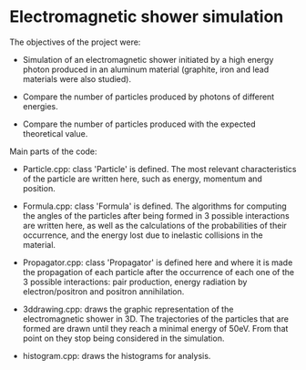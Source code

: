 # Electromagnetic shower simulation

The objectives of the project were:

* Simulation of an electromagnetic shower initiated by a high energy photon produced in an aluminum material (graphite, iron and lead materials were also studied). 

* Compare the number of particles produced by photons of different energies.

* Compare the number of particles produced with the expected theoretical value.


Main parts of the code:

* Particle.cpp: class 'Particle' is defined. The most relevant characteristics of the particle are written here, such as energy, momentum and position.

* Formula.cpp: class 'Formula' is defined. The algorithms for computing the angles of the particles after being formed in 3 possible interactions are written here, as well as the calculations of the probabilities of their occurrence, and the energy lost due to inelastic collisions in the material.

* Propagator.cpp: class 'Propagator' is defined here and where it is made the propagation of each particle after the occurrence of each one of the 3 possible interactions: pair production, energy radiation by electron/positron and positron annihilation.

* 3ddrawing.cpp: draws the graphic representation of the electromagnetic shower in 3D. The trajectories of the particles that are formed are drawn until they reach a minimal energy of 50eV. From that point on they stop being considered in the simulation.

* histogram.cpp: draws the histograms for analysis. 

